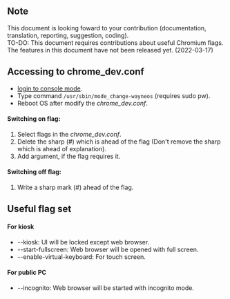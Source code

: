 ## Note
This document is looking foward to your contribution (documentation, translation, reporting, suggestion, coding).
<br>TO-DO: This document requires contributions about useful Chromium flags.
<br>The features in this document have not been released yet. (2022-03-17)
 
## Accessing to chrome_dev.conf
- [login to console mode](https://gitlab.com/wayne-inc/wayneos/-/blob/master/docs/en/how-to/using_shell.md).
- Type command `/usr/sbin/mode_change-wayneos` (requires sudo pw).
- Reboot OS after modify the _chrome_dev.conf_.

#### Switching on flag:
1. Select flags in the _chrome_dev.conf_. 
2. Delete the sharp (#) which is ahead of the flag (Don't remove the sharp which is ahead of explanation).
3. Add argument, if the flag requires it.
#### Switching off flag:
1. Write a sharp mark (#) ahead of the flag.

## Useful flag set
#### For kiosk
- --kiosk: UI will be locked except web browser.
- --start-fullscreen: Web browser will be opened with full screen.
- --enable-virtual-keyboard: For touch screen.
#### For public PC
- --incognito: Web browser will be started with incognito mode.
